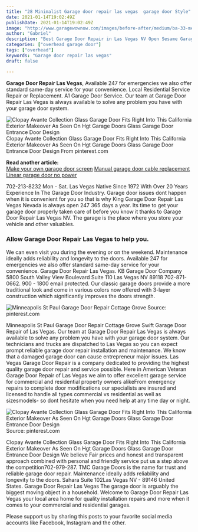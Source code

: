 ```yaml
---
title: "28 Minimalist Garage door repair las vegas  garage door Style"
date: 2021-01-14T19:02:49Z
publishDate: 2021-01-14T19:02:49Z
image: "http://www.garagewownow.com/images/before-after/medium/ba-33-med.jpg"
author: "Gabriel"
description: "Best Garage Door Repair in Las Vegas NV Open Sesame Garage Doors. Local Residential Service Repair or Replacement. Garage door repair las vegas"
categories: ["overhead garage door"]
tags: ["overhead"]
keywords: "Garage door repair las vegas"
draft: false

---
```

<!-- Head tag Code -->
**Garage Door Repair Las Vegas**, Available 247 for emergencies we also offer standard same-day service for your convenience. Local Residential Service Repair or Replacement. A1 Garage Door Service. Our team at Garage Door Repair Las Vegas is always available to solve any problem you have with your garage door system.

![Clopay Avante Collection Glass Garage Door Fits Right Into This California Exterior Makeover As Seen On Hgt Garage Doors Glass Garage Door Entrance Door Design](http://www.garagewownow.com/images/before-after/medium/ba-33-med.jpg "Clopay Avante Collection Glass Garage Door Fits Right Into This California Exterior Makeover As Seen On Hgt Garage Doors Glass Garage Door Entrance Door Design")
Clopay Avante Collection Glass Garage Door Fits Right Into This California Exterior Makeover As Seen On Hgt Garage Doors Glass Garage Door Entrance Door Design From pinterest.com

**Read another article:**  
[Make your own garage door screen](/make-your-own-garage-door-screen/)
[Manual garage door cable replacement](/manual-garage-door-cable-replacement/)
[Linear garage door no power](/linear-garage-door-no-power/)


702-213-8232 Mon - Sat. Las Vegas Native Since 1972 With Over 20 Years Experience In The Garage Door Industry. Garage door issues dont happen when it is convenient for you so that is why King Garage Door Repair Las Vegas Nevada is always open 247 365 days a year. Its time to get your garage door properly taken care of before you know it thanks to Garage Door Repair Las Vegas NV. The garage is the place where you store your vehicle and other valuables.

### Allow Garage Door Repair Las Vegas to help you.

We can even visit you during the evening or on the weekend. Maintenance ideally adds reliability and longevity to the doors. Available 247 for emergencies we also offer standard same-day service for your convenience. Garage Door Repair Las Vegas. KB Garage Door Company 5800 South Valley View Boulevard Suite 110 Las Vegas NV 89118 702-871-0662. 900 - 1800 email protected. Our classic garage doors provide a more traditional look and come in various colors now offered with 3-layer construction which significantly improves the doors strength.


![Minneapolis St Paul Garage Door Repair Cottage Grove](https://s3.amazonaws.com/static.sidebox.com/524F000D-4330-4FD3-B91F-C50D364D800A/193770.jpg "Minneapolis St Paul Garage Door Repair Cottage Grove")
Source: pinterest.com

Minneapolis St Paul Garage Door Repair Cottage Grove Swift Garage Door Repair of Las Vegas. Our team at Garage Door Repair Las Vegas is always available to solve any problem you have with your garage door system. Our technicians and trucks are dispatched to Las Vegas so you can expect prompt reliable garage door repair installation and maintenance. We know that a damaged garage door can cause entrepreneur major issues. Las Vegas Garage Door Repair is a company dedicated to providing the highest quality garage door repair and service possible. Here in American Veteran Garage Door Repair of Las Vegas we aim to offer excellent garage service for commercial and residential property owners alikeFrom emergency repairs to complete door modifications our specialists are insured and licensed to handle all types commercial vs residential as well as sizesmodels- so dont hesitate when you need help at any time day or night.

![Clopay Avante Collection Glass Garage Door Fits Right Into This California Exterior Makeover As Seen On Hgt Garage Doors Glass Garage Door Entrance Door Design](http://www.garagewownow.com/images/before-after/medium/ba-33-med.jpg "Clopay Avante Collection Glass Garage Door Fits Right Into This California Exterior Makeover As Seen On Hgt Garage Doors Glass Garage Door Entrance Door Design")
Source: pinterest.com

Clopay Avante Collection Glass Garage Door Fits Right Into This California Exterior Makeover As Seen On Hgt Garage Doors Glass Garage Door Entrance Door Design We believe Fair prices and honest and transparent approach combined with personal and friendly service put us a step above the competition702-979-287. TMC Garage Doors is the name for trust and reliable garage door repair. Maintenance ideally adds reliability and longevity to the doors. Sahara Suite 102Las Vegas NV - 89146 United States. Garage Door Repair Las Vegas The garage door is arguably the biggest moving object in a household. Welcome to Garage Door Repair Las Vegas your local area home for quality installation repairs and more when it comes to your commercial and residential garages.

Please support us by sharing this posts to your favorite social media accounts like Facebook, Instagram and the other.

